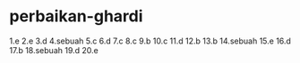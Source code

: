 # perbaikan-ghardi
1.e
2.e
3.d
4.sebuah
5.c
6.d
7.c
8.c
9.b
10.c
11.d
12.b
13.b
14.sebuah
15.e
16.d
17.b
18.sebuah
19.d
20.e
